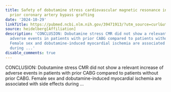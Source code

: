 ```yaml
---
title: Safety of dobutamine stress cardiovascular magnetic resonance in patients with
  prior coronary artery bypass grafting
date: '2024-10-29'
linkTitle: https://pubmed.ncbi.nlm.nih.gov/39471913/?utm_source=curl&utm_medium=rss&utm_campaign=pubmed-2&utm_content=1FakS-2QOkCT8HsMOQP1bCRQ4YzyumYOmxmF0moLsQ3dFB1E9V&fc=20220326224207&ff=20241030210344&v=2.18.0.post9+e462414
source: heidelberg[Affiliation]
description: 'CONCLUSION: Dobutamine stress CMR did not show a relevant increase of
  adverse events in patients with prior CABG compared to patients without prior CABG.
  Female sex and dobutamine-induced myocardial ischemia are associated with side effects
  during ...'
disable_comments: true
---
```

CONCLUSION: Dobutamine stress CMR did not show a relevant increase of adverse events in patients with prior CABG compared to patients without prior CABG. Female sex and dobutamine-induced myocardial ischemia are associated with side effects during ...